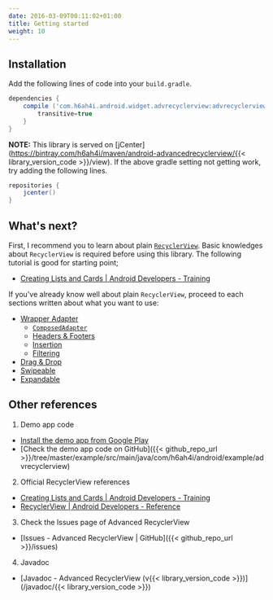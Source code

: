 ```yaml
---
date: 2016-03-09T00:11:02+01:00
title: Getting started
weight: 10
---
```


## Installation

Add the following lines of code into your `build.gradle`.


```gradle
dependencies {
    compile ('com.h6ah4i.android.widget.advrecyclerview:advrecyclerview:{{< library_version_code >}}@aar'){
        transitive=true
    }
}
```

**NOTE:**
This library is served on [jCenter](https://bintray.com/h6ah4i/maven/android-advancedrecyclerview/{{< library_version_code >}}/view). If the above gradle setting not getting work, try adding the following lines.

```gradle
repositories {
    jcenter()
}
```

## What's next?

First, I recommend you to learn about plain [`RecyclerView`](https://developer.android.com/reference/android/support/v7/widget/RecyclerView.html). Basic knowledges about `RecyclerView` is required before using this library. The following tutorial is good for starting point;

- [Creating Lists and Cards | Android Developers - Training](https://developer.android.com/training/material/lists-cards.html)


If you've already know well about plain `RecyclerView`, proceed to each sections written about what you want to use:

- [Wrapper Adapter](/wrapper-adapter/)
  - [`ComposedAdapter`](/wrapper-adapter/#composedadapter)
  - [Headers & Footers](/wrapper-adapter/#headers-footers)
  - [Insertion](/wrapper-adapter/#insertion)
  - [Filtering](/wrapper-adapter/#filtering)
- [Drag & Drop](/draggable)
- [Swipeable](/swipeable)
- [Expandable](/expandable)

## Other references

1. Demo app code

  - [Install the demo app from Google Play](https://play.google.com/store/apps/details?id=com.h6ah4i.android.example.advrecyclerview)
  - [Check the demo app code on GitHub]({{< github_repo_url >}}/tree/master/example/src/main/java/com/h6ah4i/android/example/advrecyclerview)

2. Official RecyclerView references
  - [Creating Lists and Cards | Android Developers - Training](https://developer.android.com/training/material/lists-cards.html)
  - [RecyclerView | Android Developers - Reference](https://developer.android.com/reference/android/support/v7/widget/RecyclerView.html)

3. Check the Issues page of Advanced RecyclerView
  - [Issues - Advanced RecyclerView | GitHub]({{< github_repo_url >}}/issues)

4. Javadoc
  - [Javadoc - Advanced RecyclerView (v{{< library_version_code >}})](/javadoc/{{< library_version_code >}})

